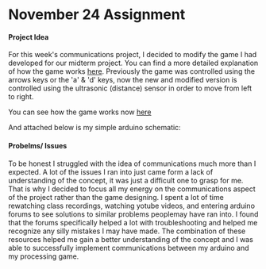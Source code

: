 # November 24 Assignment

#### Project Idea

For this week's communications project, I decided to modify the game I  had developed for our midterm project. You can find a more detailed explanation of how the game works [here](https://github.com/AalyaSharaf/intro-to-IM/blob/master/midtermProject/README.md). Previously the game was controlled using the arrows keys or the 'a' & 'd' keys, now the new and modified version is controlled using the ultrasonic (distance) sensor in order to move from left to right. 

You can see how the game works now [here](https://drive.google.com/file/d/1Q2LwqFXjmQcKnLCWN4trcrR0w_DTm39h/view?usp=sharing)

And attached below is my simple arduino schematic:

#### Probelms/ Issues

To be honest I struggled with the idea of communications much more than I expected. A lot of the issues I ran into just came form a lack of understanding of the concept, it was just a difficult one to grasp for me. That is why I decided to focus all my energy on the communications aspect of the project rather than the game designing. I spent a lot of time rewatching class recordings, watching yotube videos, and entering arduino forums to see solutions to similar problems peoplemay have ran into. I found that the forums specifically helped a lot with troubleshooting and helped me recognize any silly mistakes I may have made. The combination of these resources helped me gain a better understanding of the concept and I was able to successfully implement communications between my arduino and my processing game. 
